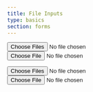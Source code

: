 ```yaml
---
title: File Inputs
type: basics
section: forms
---
```



<p>
	<label class="btn btn-primary btn-file btn-lg" data-placeholder="Choose Files" tabindex="0">
		<input type="file" multiple/>
	</label>
	<label class="btn btn-default btn-file btn-lg" data-placeholder="Select File" tabindex="0">
		<input type="file"/>
	</label>
</p>

<p>
	<label class="btn btn-primary btn-file" data-placeholder="Choose Files" tabindex="0">
		<input type="file" multiple />
	</label>
	<label class="btn btn-default btn-file" data-placeholder="Select File" tabindex="0">
		<input type="file" />
	</label>
</p>
